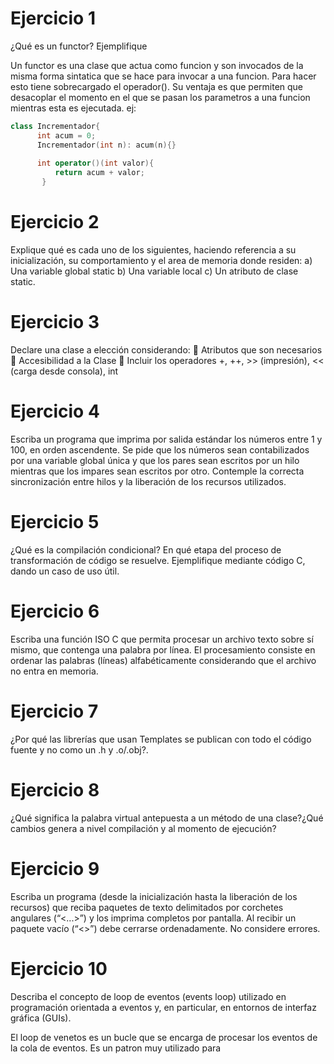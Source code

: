 # Ejercicio 1
¿Qué es un functor? Ejemplifique

Un functor es una clase que actua como funcion y son invocados de la misma forma sintatica que se hace para invocar a una funcion. Para hacer esto tiene 
sobrecargado el operador(). Su ventaja es que permiten que desacoplar el momento en el que se pasan los parametros a una funcion mientras esta es ejecutada. 
ej:
``` C++
class Incrementador{
      int acum = 0;
      Incrementador(int n): acum(n){}
      
      int operator()(int valor){
          return acum + valor;
       }
```      
# Ejercicio 2
Explique qué es cada uno de los siguientes, haciendo referencia a su inicialización, su
comportamiento y el area de memoria donde residen:
a) Una variable global static
b) Una variable local
c) Un atributo de clase static.
# Ejercicio 3
Declare una clase a elección considerando:
 Atributos que son necesarios
 Accesibilidad a la Clase
 Incluir los operadores +, ++, >> (impresión), << (carga desde consola), int
# Ejercicio 4
Escriba un programa que imprima por salida estándar los números entre 1 y 100, en orden
ascendente. Se pide que los números sean contabilizados por una variable global única y que
los pares sean escritos por un hilo mientras que los impares sean escritos por otro.
Contemple la correcta sincronización entre hilos y la liberación de los recursos utilizados.
# Ejercicio 5
¿Qué es la compilación condicional? En qué etapa del proceso de transformación de
código se resuelve. Ejemplifique mediante código C, dando un caso de uso útil.
# Ejercicio 6
Escriba una función ISO C que permita procesar un archivo texto sobre sí mismo, que
contenga una palabra por línea. El procesamiento consiste en ordenar las palabras (líneas)
alfabéticamente considerando que el archivo no entra en memoria.
# Ejercicio 7
¿Por qué las librerías que usan Templates se publican con todo el código fuente y no como
un .h y .o/.obj?.
# Ejercicio 8
¿Qué significa la palabra virtual antepuesta a un método de una clase?¿Qué cambios genera
a nivel compilación y al momento de ejecución?
# Ejercicio 9
Escriba un programa (desde la inicialización hasta la liberación de los recursos) que reciba
paquetes de texto delimitados por corchetes angulares (“<...>”) y los imprima completos por
pantalla. Al recibir un paquete vacío (“<>”) debe cerrarse ordenadamente. No considere
errores.
# Ejercicio 10
Describa el concepto de loop de eventos (events loop) utilizado en programación
orientada a eventos y, en particular, en entornos de interfaz gráfica (GUIs).

El loop de venetos es un bucle que se encarga de procesar los eventos de la cola de eventos. Es un patron muy utilizado para 

      
